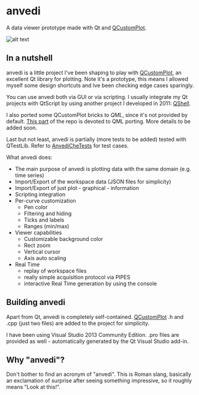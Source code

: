 # anvedi

A data viewer prototype made with Qt and [QCustomPlot](http://qcustomplot.com).

![alt text](https://github.com/ilpropheta/anvedi/blob/master/pics/main-view.png "anvedi")

## In a nutshell

anvedi is a little project I've been shaping to play with [QCustomPlot](http://qcustomplot.com), an excellent Qt library for plotting. Note it's a prototype, this means I allowed myself some design shortcuts and Ive been checking edge cases sparingly.

You can use anvedi both via GUI or via scripting. I usually integrate my Qt projects with QtScript by using another project I developed in 2011: [QShell](https://github.com/ilpropheta/anvedi/tree/master/QShell).

I also ported some QCustomPlot bricks to *QML*, since it's not provided by default. [This part](https://github.com/ilpropheta/anvedi/tree/master/Anvedi/qml-lib) of the repo is devoted to QML porting. More details to be added soon.

Last but not least, anvedi is partially (more tests to be added) tested with QTestLib. Refer to [AnvediCheTests](https://github.com/ilpropheta/anvedi/tree/master/AnvediCheTests) for test cases.

What anvedi does:

* The main purpose of anvedi is plotting data with the same domain (e.g. time series)
* Import/Export of the workspace data (JSON files for simplicity)
* Import/Export of just plot - graphical - information
* Scripting integration
* Per-curve customization
   * Pen color
   * Filtering and hiding
   * Ticks and labels
   * Ranges (min/max)
* Viewer capabilities
   * Customizable background color
   * Rect zoom
   * Vertical cursor
   * Axis auto scaling
* Real Time
   * replay of workspace files
   * really simple acquisition protocol via PIPES
   * interactive Real Time generation by using the console

## Building anvedi

Apart from Qt, anvedi is completely self-contained. [QCustomPlot](http://qcustomplot.com) .h and .cpp (just two files) are added to the project for simplicity.

I have been using Visual Studio 2013 Community Edition. .pro files are provided as well - automatically generated by the Qt Visual Studio add-in.

## Why "anvedi"?

Don't bother to find an acronym of "anvedi". 
This is Roman slang, basically an exclamation of surprise after seeing something impressive, so it roughly means "Look at this!".
